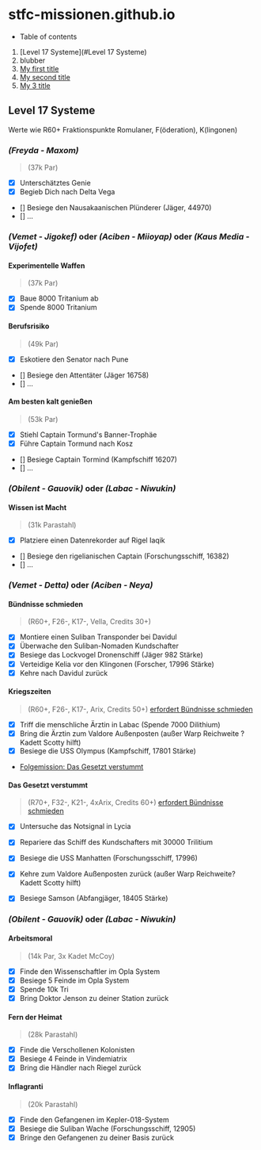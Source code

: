 # stfc-missionen.github.io

* Table of contents

1. [Level 17 Systeme](#Level 17 Systeme)
2. blubber
3. [My first title](#my-first-title)
4. [My second title](#my-second-title)
5. [My 3 title](#My-3-title)

## Level 17 Systeme

Werte wie R60+ Fraktionspunkte Romulaner, F(öderation), K(lingonen) 


### **_(Freyda - Maxom)_**
> (37k Par)
- [x] Unterschätztes Genie
- [x] Begieb Dich nach Delta Vega
- [] Besiege den Nausakaanischen Plünderer (Jäger, 44970)
- [] ...



### **_(Vemet - Jigokef)_** oder **_(Aciben - Miioyap)_** oder **_(Kaus Media - Vijofet)_**

#### Experimentelle Waffen
> (37k Par)
- [x] Baue 8000 Tritanium ab
- [x] Spende 8000 Tritanium 
            
#### Berufsrisiko
> (49k Par)
- [x] Eskotiere den Senator nach Pune
- [] Besiege den Attentäter  (Jäger 16758)
- [] ...

#### Am besten kalt genießen
> (53k Par)
- [x] Stiehl Captain Tormund's Banner-Trophäe
- [x] Führe Captain Tormund nach Kosz
- [] Besiege Captain Tormind (Kampfschiff 16207)
- [] ...



### **_(Obilent - Gauovik)_** oder **_(Labac - Niwukin)_**

#### Wissen ist Macht 
> (31k Parastahl)
- [x] Platziere einen Datenrekorder auf Rigel Iaqik
- [] Besiege den rigelianischen Captain (Forschungsschiff, 16382) 
- [] ...


### **_(Vemet - Detta)_** oder **_(Aciben - Neya)_**

#### Bündnisse schmieden
> (R60+, F26-, K17-, Vella, Credits 30+)
- [x] Montiere einen Suliban Transponder bei Davidul
- [x] Überwache den Suliban-Nomaden Kundschafter
- [x] Besiege das Lockvogel Dronenschiff (Jäger 982 Stärke)
- [x] Verteidige Kelia vor den Klingonen (Forscher, 17996 Stärke)
- [x] Kehre nach Davidul zurück

#### Kriegszeiten 
> (R60+, F26-, K17-, Arix, Credits 50+) [erfordert Bündnisse schmieden](#bündnisse-schmieden)
- [x] Triff die menschliche Ärztin in Labac (Spende 7000 Dilithium)
- [x] Bring die Ärztin zum Valdore Außenposten (außer Warp Reichweite ? Kadett Scotty hilft)
- [x] Besiege die USS Olympus (Kampfschiff, 17801 Stärke)
- [Folgemission: Das Gesetzt verstummt](#Das-Gesetzt-verstummt)

#### Das Gesetzt verstummt 
> (R70+, F32-, K21-, 4xArix, Credits 60+) [erfordert Bündnisse schmieden](#bündnisse-schmieden)
- [x] Untersuche das Notsignal in Lycia
- [x] Repariere das Schiff des Kundschafters mit 30000 Trilitium
- [x] Besiege die USS Manhatten (Forschungsschiff, 17996)
- [x] Kehre zum Valdore Außenposten zurück (außer Warp Reichweite? Kadett Scotty hilft)
- [x] Besiege Samson (Abfangjäger, 18405 Stärke)


### **_(Obilent - Gauovik)_** oder **_(Labac - Niwukin)_**

#### Arbeitsmoral 
> (14k Par, 3x Kadet McCoy)
- [x] Finde den Wissenschaftler im Opla System
- [x] Besiege 5 Feinde im Opla System
- [x] Spende 10k Tri 
- [x] Bring Doktor Jenson zu deiner Station zurück

#### Fern der Heimat
> (28k Parastahl)
- [x] Finde die Verschollenen Kolonisten
- [x] Besiege 4 Feinde in Vindemiatrix
- [x] Bring die Händler nach Riegel zurück     

#### Inflagranti 
> (20k Parastahl)
- [x] Finde den Gefangenen im Kepler-018-System
- [x] Besiege die Suliban Wache (Forschungsschiff, 12905)
- [x] Bringe den Gefangenen zu deiner Basis zurück             

